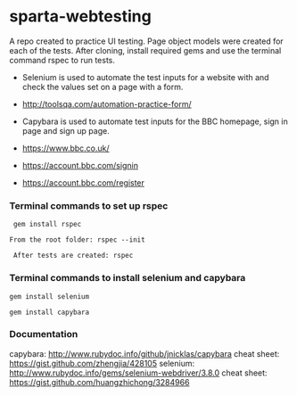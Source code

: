 # sparta-webtesting
A repo created to practice UI testing. Page object models were created for each of the tests. After cloning, install required gems and use the terminal command rspec to run tests.
* Selenium is used to automate the test inputs for a website with and check the values set on a page with a form.
* http://toolsqa.com/automation-practice-form/


* Capybara is used to automate test inputs for the BBC homepage, sign in page and sign up page.
* https://www.bbc.co.uk/
* https://account.bbc.com/signin
* https://account.bbc.com/register


### Terminal commands to set up rspec
` gem install rspec`

`From the root folder: rspec --init`

` After tests are created: rspec`

### Terminal commands to install selenium and capybara
```gem install selenium ```

``` gem install capybara ```

### Documentation
capybara: http://www.rubydoc.info/github/jnicklas/capybara
cheat sheet: https://gist.github.com/zhengjia/428105
selenium: http://www.rubydoc.info/gems/selenium-webdriver/3.8.0
cheat sheet: https://gist.github.com/huangzhichong/3284966
